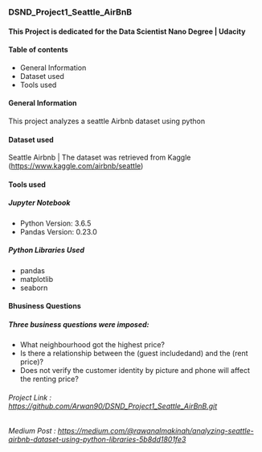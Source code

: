 
### DSND_Project1_Seattle_AirBnB

#### This Project is dedicated for the Data Scientist Nano Degree | Udacity 

#### Table of contents
* General Information
* Dataset  used
 * Tools used

#### General Information
This project analyzes a seattle Airbnb dataset using python

#### Dataset used
Seattle Airbnb | The dataset was retrieved from Kaggle (https://www.kaggle.com/airbnb/seattle)

#### Tools used
##### Jupyter Notebook
* Python Version: 3.6.5
* Pandas Version: 0.23.0

##### Python Libraries Used
*  pandas 
* matplotlib
* seaborn

#### Bhusiness Questions
##### Three business questions were imposed: 
* What neighbourhood got the highest price?
* Is there a relationship between the (guest includedand) and the (rent price)?
* Does not verify the customer identity by picture and phone will affect the renting price?


###### Project Link :  https://github.com/Arwan90/DSND_Project1_Seattle_AirBnB.git
###### Medium Post : https://medium.com/@rawanalmakinah/analyzing-seattle-airbnb-dataset-using-python-libraries-5b8dd1801fe3
